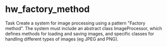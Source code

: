 # hw_factory_method
Task
Create a system for image processing using a pattern
"Factory method". The system must include an abstract class
ImageProcessor, which defines methods for loading and saving
images, and specific classes for handling different types of images (eg
JPEG and PNG).
